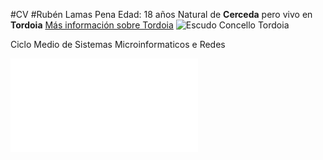 #CV
#Rubén Lamas Pena
Edad: 18 años
Natural de **Cerceda** pero vivo en **Tordoia**
[Más información sobre Tordoia](https://www.tordoia.es/es/)
![Escudo Concello Tordoia](https://upload.wikimedia.org/wikipedia/commons/thumb/c/ce/Escudo_de_Tordoia.svg/1176px-Escudo_de_Tordoia.svg.png)

Ciclo Medio de Sistemas Microinformaticos e Redes

![Enlace muestra](muestra.md)
